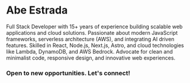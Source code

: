 # Abe Estrada

Full Stack Developer with 15+ years of experience building scalable web applications and cloud solutions. Passionate about modern JavaScript frameworks, serverless architecture (AWS), and integrating AI driven features. Skilled in React, Node.js, Next.js, Astro, and cloud technologies like Lambda, DynamoDB, and AWS Bedrock. Advocate for clean and minimalist code, responsive design, and innovative web experiences.

### Open to new opportunities. Let's connect!
